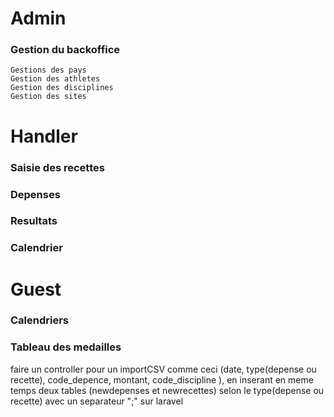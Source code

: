 # Admin
### Gestion du backoffice
    Gestions des pays
    Gestion des athletes
    Gestion des disciplines
    Gestion des sites

# Handler
### Saisie des recettes

### Depenses

### Resultats

### Calendrier


# Guest 
### Calendriers

### Tableau des medailles


faire un controller pour un importCSV comme ceci (date, type(depense ou recette), code_depence, montant, code_discipline ),  en inserant en meme temps deux tables (newdepenses et newrecettes) selon le type(depense ou recette) avec un separateur ";" sur laravel